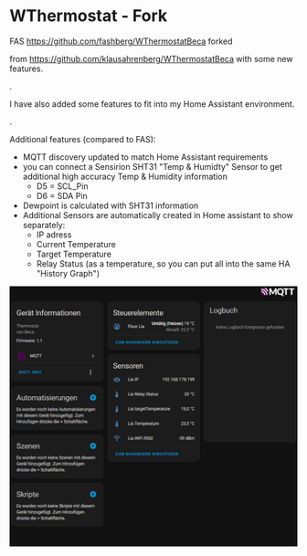 # WThermostat - Fork

FAS  <https://github.com/fashberg/WThermostatBeca> forked

from <https://github.com/klausahrenberg/WThermostatBeca> with some new features.

.

I have also added some features to fit into my Home Assistant environment.

.

Additional features (compared to FAS):
  * MQTT discovery updated to match Home Assistant requirements
  * you can connect a Sensirion SHT31 "Temp & Humidty" Sensor to get additional high accuracy Temp & Humidity information
    * D5 = SCL_Pin
    * D6 = SDA Pin
  * Dewpoint is calculated with SHT31 information
  * Additional Sensors are automatically created in Home assistant to show separately:
    * IP adress
    * Current Temperature
    * Target Temperature
    * Relay Status (as a temperature, so you can put all into the same HA "History Graph")

![homeassistant](hc_296.jpg)
